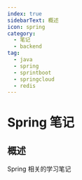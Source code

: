 ```yaml
---
index: true
sidebarText: 概述
icon: spring
category:
  - 笔记
  - backend
tag:
  - java
  - spring
  - sprintboot
  - springcloud
  - redis
---
```


# Spring 笔记

## 概述

Spring 相关的学习笔记
